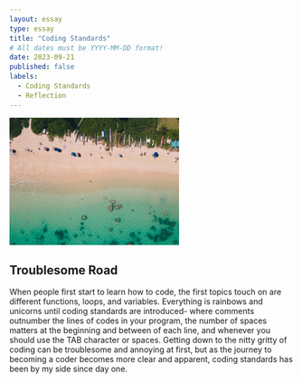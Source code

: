```yaml
---
layout: essay
type: essay
title: "Coding Standards"
# All dates must be YYYY-MM-DD format!
date: 2023-09-21
published: false
labels:
  - Coding Standards
  - Reflection
---
```

<img width="300px" class="float-end ps-4" src="../img/lanikaibeach.jpg" alt="Topview of Lanikai Beach">

## Troublesome Road

When people first start to learn how to code, the first topics touch on are different functions, loops, and variables. Everything is rainbows and unicorns until coding standards are introduced- where comments outnumber the lines of codes in your program, the number of spaces matters at the beginning and between of each line, and whenever you should use the TAB character or spaces. Getting down to the nitty gritty of coding can be troublesome and annoying at first, but as the journey to becoming a coder becomes more clear and apparent, coding standards has been by my side since day one.

## 

